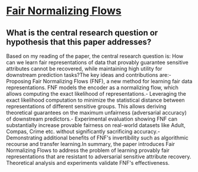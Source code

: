 # [Fair Normalizing Flows](https://arxiv.org/abs/2106.05937v2)

## What is the central research question or hypothesis that this paper addresses?

Based on my reading of the paper, the central research question is: How can we learn fair representations of data that provably guarantee sensitive attributes cannot be recovered, while maintaining high utility for downstream prediction tasks?The key ideas and contributions are:- Proposing Fair Normalizing Flows (FNF), a new method for learning fair data representations. FNF models the encoder as a normalizing flow, which allows computing the exact likelihood of representations.- Leveraging the exact likelihood computation to minimize the statistical distance between representations of different sensitive groups. This allows deriving theoretical guarantees on the maximum unfairness (adversarial accuracy) of downstream predictors.- Experimental evaluation showing FNF can substantially increase provable fairness on real-world datasets like Adult, Compas, Crime etc. without significantly sacrificing accuracy.- Demonstrating additional benefits of FNF's invertibility such as algorithmic recourse and transfer learning.In summary, the paper introduces Fair Normalizing Flows to address the problem of learning provably fair representations that are resistant to adversarial sensitive attribute recovery. Theoretical analysis and experiments validate FNF's effectiveness.
